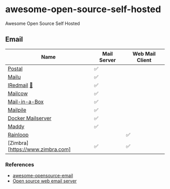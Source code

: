 # awesome-open-source-self-hosted
Awesome Open Source Self Hosted

## Email

Name | Mail Server | Web Mail Client
---|---|---
[Postal]() |✅|
[Mailu](https://mailu.io/2.0/) |✅|
[IRedmail]() [🐳](https://github.com/iredmail/dockerized) |✅|
[Mailcow](https://mailcow.email) |✅|
[Mail-in-a-Box](https://mailinabox.email) |✅|
[Mailpile](https://www.mailpile.is) |✅| 
[Docker Mailserver](https://github.com/docker-mailserver/docker-mailserver) |✅| 
[Maddy](https://maddy.email) |✅|
[Rainloop](https://www.rainloop.net) ||✅ 
[Zimbra][https://www.zimbra.com] |✅|✅



### References
- [awesome-opensource-email](https://github.com/Mindbaz/awesome-opensource-email)
- [Open source web email server](https://forwardemail.net/en/blog/open-source/web-email-server)

